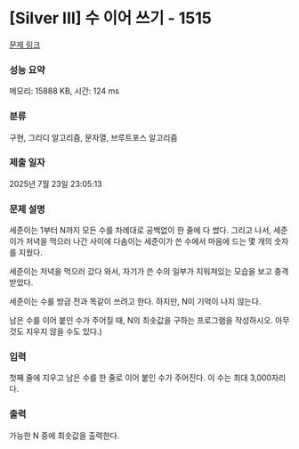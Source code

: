 # [Silver III] 수 이어 쓰기 - 1515 

[문제 링크](https://www.acmicpc.net/problem/1515) 

### 성능 요약

메모리: 15888 KB, 시간: 124 ms

### 분류

구현, 그리디 알고리즘, 문자열, 브루트포스 알고리즘

### 제출 일자

2025년 7월 23일 23:05:13

### 문제 설명

<p>세준이는 1부터 N까지 모든 수를 차례대로 공백없이 한 줄에 다 썼다. 그리고 나서, 세준이가 저녁을 먹으러 나간 사이에 다솜이는 세준이가 쓴 수에서 마음에 드는 몇 개의 숫자를 지웠다.</p>

<p>세준이는 저녁을 먹으러 갔다 와서, 자기가 쓴 수의 일부가 지워져있는 모습을 보고 충격받았다.</p>

<p>세준이는 수를 방금 전과 똑같이 쓰려고 한다. 하지만, N이 기억이 나지 않는다.</p>

<p>남은 수를 이어 붙인 수가 주어질 때, N의 최솟값을 구하는 프로그램을 작성하시오. 아무것도 지우지 않을 수도 있다.)</p>

### 입력 

 <p>첫째 줄에 지우고 남은 수를 한 줄로 이어 붙인 수가 주어진다. 이 수는 최대 3,000자리다.</p>

### 출력 

 <p>가능한 N 중에 최솟값을 출력한다.</p>

